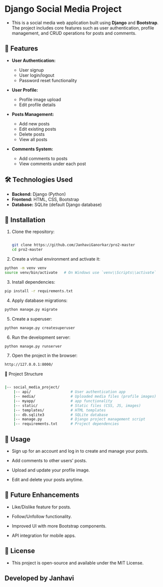# Django Social Media Project

- This is a social media web application built using **Django** and **Bootstrap**. The project includes core features such as user authentication, profile management, and CRUD operations for posts and comments.

## 🚀 Features

- **User Authentication:**
  - User signup
  - User login/logout
  - Password reset functionality

- **User Profile:**
  - Profile image upload
  - Edit profile details

- **Posts Management:**
  - Add new posts
  - Edit existing posts
  - Delete posts
  - View all posts

- **Comments System:**
  - Add comments to posts
  - View comments under each post

## 🛠️ Technologies Used

- **Backend:** Django (Python)
- **Frontend:** HTML, CSS, Bootstrap
- **Database:** SQLite (default Django database)

## 📂 Installation

1. Clone the repository:
   ```bash
   
   git clone https://github.com/JanhaviGanorkar/pro2-master
   cd pro2-master

   ```
2. Create a virtual environment and activate it:

```bash
python -m venv venv
source venv/bin/activate   # On Windows use `venv\\Scripts\\activate`
   ```
3. Install dependencies:

``` bash
pip install -r requirements.txt
```
4. Apply database migrations:
```bash
python manage.py migrate
   ```

5. Create a superuser:

```bash
python manage.py createsuperuser
   ```
6. Run the development server:

```bash 
python manage.py runserver
```

7. Open the project in the browser:

```bash
http://127.0.0.1:8000/
```

📁 Project Structure

```bash

|-- social_media_project/
    |-- api/                  # User authentication app
    |-- media/                # Uploaded media files (profile images)
    |-- myapp/                # app functionality
    |-- static/               # Static files (CSS, JS, images)
    |-- templates/            # HTML templates
    |-- db.sqlite3            # SQLite database
    |-- manage.py             # Django project management script
    |-- requirements.txt      # Project dependencies
```

## 🧰 Usage

- Sign up for an account and log in to create and manage your posts.

- Add comments to other users' posts.


- Upload and update your profile image.

- Edit and delete your posts anytime.

## 🔮 Future Enhancements

- Like/Dislike feature for posts.

- Follow/Unfollow functionality.

- Improved UI with more Bootstrap components.

- API integration for mobile apps.

## 📜 License

- This project is open-source and available under the MIT License.

## Developed by Janhavi